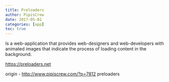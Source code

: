 ```yaml
---
title: Preloaders
author: PipisCrew
date: 2017-05-01
categories: [app]
toc: true
---
```


Is a web-application that provides web-designers and web-developers with animated images that indicate the process of loading content in the background. 

https://preloaders.net

origin - http://www.pipiscrew.com/?p=7812 preloaders